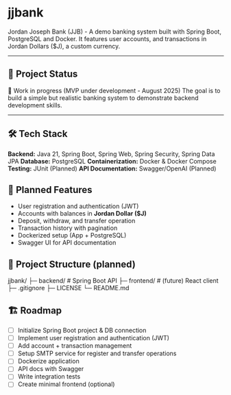 # jjbank
Jordan Joseph Bank (JJB) - A demo banking system built with Spring Boot, PostgreSQL and Docker. It features user accounts, and transactions in Jordan Dollars ($J), a custom currency.

---

## 🚀 Project Status
📌 Work in progress (MVP under development - August 2025)
The goal is to build a simple but realistic banking system to demonstrate backend development skills.

---

## 🛠 Tech Stack
**Backend:** Java 21, Spring Boot, Spring Web, Spring Security, Spring Data JPA
**Database:** PostgreSQL
**Containerization:** Docker & Docker Compose
**Testing:** JUnit (Planned)
**API Documentation:** Swagger/OpenAI (Planned)

## 📌 Planned Features
- User registration and authentication (JWT)
- Accounts with balances in **Jordan Dollar ($J)**
- Deposit, withdraw, and transfer operation
- Transaction history with pagination
- Dockerized setup (App + PostgreSQL)
- Swagger UI for API documentation

## 📂 Project Structure (planned)
jjbank/
├─ backend/ # Spring Boot API
├─ frontend/ # (future) React client
├─ .gitignore
├─ LICENSE
└─ README.md

## 🏗 Roadmap
- [ ] Initialize Spring Boot project & DB connection
- [ ] Implement user registration and authentication (JWT)
- [ ] Add account + transaction management
- [ ] Setup SMTP service for register and transfer operations
- [ ] Dockerize application
- [ ] API docs with Swagger
- [ ] Write integration tests
- [ ] Create minimal frontend (optional)
